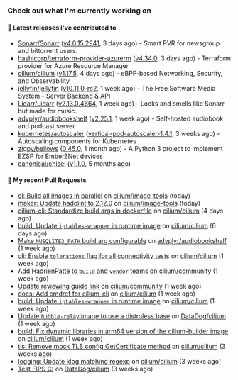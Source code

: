 ### Check out what I'm currently working on

#### 🔭 Latest releases I've contributed to

- [Sonarr/Sonarr](https://github.com/Sonarr/Sonarr) ([v4.0.15.2941](https://github.com/Sonarr/Sonarr/releases/tag/v4.0.15.2941), 3 days ago) - Smart PVR for newsgroup and bittorrent users.
- [hashicorp/terraform-provider-azurerm](https://github.com/hashicorp/terraform-provider-azurerm) ([v4.34.0](https://github.com/hashicorp/terraform-provider-azurerm/releases/tag/v4.34.0), 3 days ago) - Terraform provider for Azure Resource Manager
- [cilium/cilium](https://github.com/cilium/cilium) ([v1.17.5](https://github.com/cilium/cilium/releases/tag/v1.17.5), 4 days ago) - eBPF-based Networking, Security, and Observability
- [jellyfin/jellyfin](https://github.com/jellyfin/jellyfin) ([v10.11.0-rc2](https://github.com/jellyfin/jellyfin/releases/tag/v10.11.0-rc2), 1 week ago) - The Free Software Media System - Server Backend &amp; API
- [Lidarr/Lidarr](https://github.com/Lidarr/Lidarr) ([v2.13.0.4664](https://github.com/Lidarr/Lidarr/releases/tag/v2.13.0.4664), 1 week ago) - Looks and smells like Sonarr but made for music.
- [advplyr/audiobookshelf](https://github.com/advplyr/audiobookshelf) ([v2.25.1](https://github.com/advplyr/audiobookshelf/releases/tag/v2.25.1), 1 week ago) - Self-hosted audiobook and podcast server
- [kubernetes/autoscaler](https://github.com/kubernetes/autoscaler) ([vertical-pod-autoscaler-1.4.1](https://github.com/kubernetes/autoscaler/releases/tag/vertical-pod-autoscaler-1.4.1), 3 weeks ago) - Autoscaling components for Kubernetes
- [zigpy/bellows](https://github.com/zigpy/bellows) ([0.45.0](https://github.com/zigpy/bellows/releases/tag/0.45.0), 1 month ago) - A Python 3 project to implement EZSP for EmberZNet devices
- [canonical/chisel](https://github.com/canonical/chisel) ([v1.1.0](https://github.com/canonical/chisel/releases/tag/v1.1.0), 5 months ago) - 

#### 🔨 My recent Pull Requests

- [ci: Build all images in parallel](https://github.com/cilium/image-tools/pull/338) on [cilium/image-tools](https://github.com/cilium/image-tools) (today)
- [maker: Update hadolint to 2.12.0](https://github.com/cilium/image-tools/pull/337) on [cilium/image-tools](https://github.com/cilium/image-tools) (today)
- [cilium-cli: Standardize build args in dockerfile](https://github.com/cilium/cilium/pull/40126) on [cilium/cilium](https://github.com/cilium/cilium) (4 days ago)
- [build: Update `iptables-wrapper` in runtime image](https://github.com/cilium/cilium/pull/40099) on [cilium/cilium](https://github.com/cilium/cilium) (6 days ago)
- [Make `NUSQLITE3_PATH` build arg configurable](https://github.com/advplyr/audiobookshelf/pull/4413) on [advplyr/audiobookshelf](https://github.com/advplyr/audiobookshelf) (1 week ago)
- [cli: Enable `tolerations` flag for all connectivity tests](https://github.com/cilium/cilium/pull/40072) on [cilium/cilium](https://github.com/cilium/cilium) (1 week ago)
- [Add HadrienPatte to `build` and `vendor` teams](https://github.com/cilium/community/pull/252) on [cilium/community](https://github.com/cilium/community) (1 week ago)
- [Update reviewing guide link](https://github.com/cilium/community/pull/251) on [cilium/community](https://github.com/cilium/community) (1 week ago)
- [docs: Add cmdref for cilium-cli](https://github.com/cilium/cilium/pull/40017) on [cilium/cilium](https://github.com/cilium/cilium) (1 week ago)
- [build: Update `iptables-wrapper` in runtime image](https://github.com/cilium/cilium/pull/39996) on [cilium/cilium](https://github.com/cilium/cilium) (1 week ago)
- [Update `hubble-relay` image to use a distroless base](https://github.com/DataDog/cilium/pull/613) on [DataDog/cilium](https://github.com/DataDog/cilium) (1 week ago)
- [build: Fix dynamic libraries in arm64 version of the cilium-builder image](https://github.com/cilium/cilium/pull/39982) on [cilium/cilium](https://github.com/cilium/cilium) (1 week ago)
- [tls: Remove mock TLS config GetCertificate method](https://github.com/cilium/cilium/pull/39753) on [cilium/cilium](https://github.com/cilium/cilium) (3 weeks ago)
- [logging: Update klog matching regexp](https://github.com/cilium/cilium/pull/39748) on [cilium/cilium](https://github.com/cilium/cilium) (3 weeks ago)
- [Test FIPS CI](https://github.com/DataDog/cilium/pull/611) on [DataDog/cilium](https://github.com/DataDog/cilium) (3 weeks ago)
